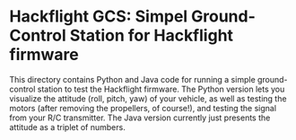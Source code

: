 # Hackflight GCS: Simpel Ground-Control Station for Hackflight firmware

This directory contains Python and Java code for running a simple ground-control station to test the 
Hackflight firmware.  The Python version lets you visualize the attitude (roll, pitch, yaw) of your 
vehicle, as well as testing the motors (after removing the propellers, of course!), and testing the
signal from your R/C transmitter.  The Java version currently just presents the attitude as a triplet
of numbers.
